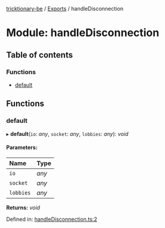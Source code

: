 [tricktionary-be](../README.md) / [Exports](../modules.md) / handleDisconnection

# Module: handleDisconnection

## Table of contents

### Functions

- [default](handledisconnection.md#default)

## Functions

### default

▸ **default**(`io`: *any*, `socket`: *any*, `lobbies`: *any*): *void*

#### Parameters:

Name | Type |
:------ | :------ |
`io` | *any* |
`socket` | *any* |
`lobbies` | *any* |

**Returns:** *void*

Defined in: [handleDisconnection.ts:2](https://github.com/story-squad/tricktionary-be/blob/9729e8f/src/sockets/handleDisconnection.ts#L2)
